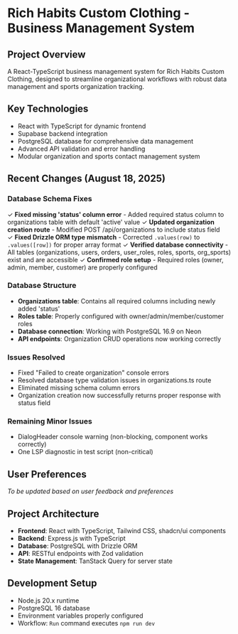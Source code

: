 # Rich Habits Custom Clothing - Business Management System

## Project Overview
A React-TypeScript business management system for Rich Habits Custom Clothing, designed to streamline organizational workflows with robust data management and sports organization tracking.

## Key Technologies
- React with TypeScript for dynamic frontend
- Supabase backend integration 
- PostgreSQL database for comprehensive data management
- Advanced API validation and error handling
- Modular organization and sports contact management system

## Recent Changes (August 18, 2025)

### Database Schema Fixes
✓ **Fixed missing 'status' column error** - Added required status column to organizations table with default 'active' value
✓ **Updated organization creation route** - Modified POST /api/organizations to include status field  
✓ **Fixed Drizzle ORM type mismatch** - Corrected `.values(row)` to `.values([row])` for proper array format
✓ **Verified database connectivity** - All tables (organizations, users, orders, user_roles, roles, sports, org_sports) exist and are accessible
✓ **Confirmed role setup** - Required roles (owner, admin, member, customer) are properly configured

### Database Structure
- **Organizations table**: Contains all required columns including newly added 'status'
- **Roles table**: Properly configured with owner/admin/member/customer roles
- **Database connection**: Working with PostgreSQL 16.9 on Neon
- **API endpoints**: Organization CRUD operations now working correctly

### Issues Resolved
- Fixed "Failed to create organization" console errors
- Resolved database type validation issues in organizations.ts route
- Eliminated missing schema column errors
- Organization creation now successfully returns proper response with status field

### Remaining Minor Issues
- DialogHeader console warning (non-blocking, component works correctly)
- One LSP diagnostic in test script (non-critical)

## User Preferences
*To be updated based on user feedback and preferences*

## Project Architecture
- **Frontend**: React with TypeScript, Tailwind CSS, shadcn/ui components
- **Backend**: Express.js with TypeScript
- **Database**: PostgreSQL with Drizzle ORM
- **API**: RESTful endpoints with Zod validation
- **State Management**: TanStack Query for server state

## Development Setup
- Node.js 20.x runtime
- PostgreSQL 16 database
- Environment variables properly configured
- Workflow: `Run` command executes `npm run dev`
